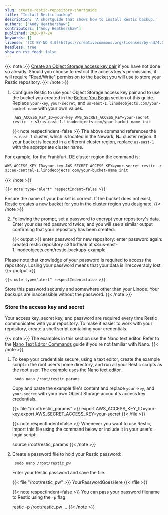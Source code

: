 ```yaml
---
slug: create-restic-repository-shortguide
title: "Install Restic backup"
description: 'A shortguide that shows how to install Restic backup.'
authors: ["Andy Heathershaw"]
contributors: ["Andy Heathershaw"]
published: 2020-07-24
keywords: []
license: '[CC BY-ND 4.0](https://creativecommons.org/licenses/by-nd/4.0)'
headless: true
show_on_rss_feed: false
---
```


{{< note >}}
[Create an Object Storage access key pair](/docs/products/storage/object-storage/get-started/#generate-a-key-pair) if you have not done so already. Should you choose to restrict the access key's permissions, it will require "Read/Write" permission to the bucket you will use to store your Restic repository.
{{< /note >}}

1. Configure Restic to use your Object Storage access key pair and to use the bucket you created in the [Before You Begin](#before-you-begin) section of this guide. Replace `your-key`, `your-secret`, and `us-east-1.linodeobjects.com/your-bucket-name` with your own values.

        AWS_ACCESS_KEY_ID=your-key AWS_SECRET_ACCESS_KEY=your-secret restic -r s3:us-east-1.linodeobjects.com/your-bucket-name init

    {{< note respectIndent=false >}}
The above command references the `us-east-1` cluster, which is located in the Newark, NJ cluster region. If your bucket is located in a different cluster region, replace `us-east-1` with the appropriate cluster name.

For example, for the Frankfurt, DE cluster region the command is:

    AWS_ACCESS_KEY_ID=your-key AWS_SECRET_ACCESS_KEY=your-secret restic -r s3:eu-central-1.linodeobjects.com/your-bucket-name init
{{< /note >}}

    {{< note type="alert" respectIndent=false >}}
Ensure the name of your bucket is correct. If the bucket does not exist, Restic creates a new bucket for you in the cluster region you designate.
{{< /note >}}

2. Following the prompt, set a password to encrypt your repository's data. Enter your desired password twice, and you will see a similar output confirming that your repository has been created:

    {{< output >}}
enter password for new repository:
enter password again:
created restic repository c3ffbd1ea6 at s3:us-east-1.linodeobjects.com/restic-backups-example

Please note that knowledge of your password is required to access
the repository. Losing your password means that your data is
irrecoverably lost.
{{< /output >}}

    {{< note type="alert" respectIndent=false >}}
Store this password securely and somewhere other than your Linode. Your backups are inaccessible without the password.
{{< /note >}}

### Store the access key and secret

Your access key, secret key, and password are required every time Restic communicates with your repository. To make it easier to work with your repository, create a shell script containing your credentials.

{{< note >}}
The examples in this section use the Nano text editor. Refer to the [Nano Text Editor Commands](/docs/guides/use-nano-text-editor-commands/) guide if you're not familiar with Nano.
{{< /note >}}

1. To keep your credentials secure, using a text editor, create the example script in the root user's home directory, and run all your Restic scripts as the root user. The example uses the Nano text editor.

        sudo nano /root/restic_params

    Copy and paste the example file's content and replace `your-key`, and `your-secret` with your own Object Storage account's access key credentials.

    {{< file "/root/restic_params" >}}
export AWS_ACCESS_KEY_ID=your-key
export AWS_SECRET_ACCESS_KEY=your-secret
{{< /file >}}

    {{< note respectIndent=false >}}
Whenever you want to use Restic, import this file using the command below or include it in your user's login script:

    source /root/restic_params
{{< /note >}}

1. Create a password file to hold your Restic password:

        sudo nano /root/restic_pw

    Enter your Restic password and save the file.

    {{< file "/root/restic_pw" >}}
YourPasswordGoesHere
{{< /file >}}

    {{< note respectIndent=false >}}
You can pass your password filename to Restic using the `-p` flag:

    restic -p /root/restic_pw ...
{{< /note >}}